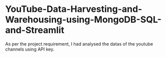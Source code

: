 # YouTube-Data-Harvesting-and-Warehousing-using-MongoDB-SQL-and-Streamlit
As per the project requirement, I had analysed the datas of the youtube channels using API key.
